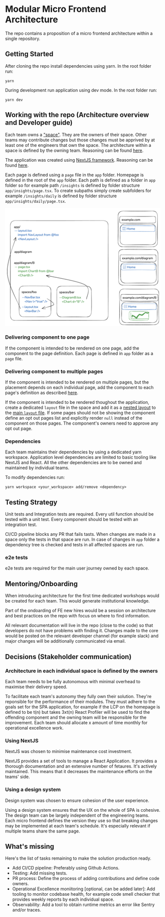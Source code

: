 # Modular Micro Frontend Architecture

The repo contains a proposition of a micro frontend architecture within a single repository.

## Getting Started

After cloning the repo install dependencies using yarn. In the root folder run:
```
yarn
```

During development run application using dev mode. In the root folder run:
```
yarn dev
```

## Working with the repo (Architecture overview and Developer guide)

Each team owns a ["space"](./spaces/). They are the owners of their space. Other teams may contribute changes but those changes must be apprived by at least one of the engineers that own the space. The architecture within a space is defined by the owning team. Reasoning can be found [here](#architecture-in-each-individual-space-is-defined-by-the-owners).

The application was created using [NextJS framework](https://nextjs.org/docs). Reasoning can be found [here](#using-nextjs).

Each page is defined using a `page` file in the `app` folder. Homepage is defined in the root of the `app` folder. Each path is defined as a folder in `app` folder so for example path `/insights` is defined by folder structure `app/insights/page.tsx`. To create subpaths simply create subfolders for example `/insights/daily` is defined by folder structure `app/insights/daily/page.tsx`. 

![simple_diagram](./resources/img/simple_diagram.png)

### Delivering component to one page

If the component is intended to be rendered on one page, add the component to the page definition. Each page is defined in `app` folder as a `page` file. 

### Delivering component to multiple pages

If the component is intended to be rendered on multiple pages, but the placement depends on each individual page, add the component to each page's definition as described [here](#delivering-component-to-one-page).

If the component is intended to be rendered thoughout the application, create a dedicated `layout` file in the space and add it as a [nested layout](https://nextjs.org/docs/app/building-your-application/routing/pages-and-layouts#nesting-layouts) to the [main `layout` file](./app/layout.tsx). If some pages should not be showing the component define an opt out pages list and explicitly render `null` instead of the component on those pages. The component's owners need to approve any opt out page. 

### Dependencies

Each team maintains their dependencies by using a dedicated yarn workspace. Application level dependencies are limited to basic tooling like NextJS and React. All the other dependencies are to be owned and maintained by individual teams. 

To modify dependencies run:
```
yarn workspace <your_workspace> add/remove <dependency>
```

## Testing Strategy

Unit tests and Integration tests are required. Every util function should be tested with a unit test. Every component should be tested with an integration test.

CI/CD pipeline blocks any PR that fails tasts. When changes are made in a space only the tests in that space are run. In case of changes in `app` folder a dependency tree is checked and tests in all affected spaces are run.

### e2e tests

e2e tests are required for the main user journey owned by each space. 

## Mentoring/Onboarding

When introducing architecture for the first time dedicated workshops would be created for each team. This would generate institutional knowledge. 

Part of the ondoarding of FE new hires would be a session on architecture and best practices on the repo with focus on where to find information.

All relevant documentation will live in the repo (close to the code) so that developers do not have problems with finding it. Changes made to the core would be posted on the relevant developer channel (for example slack) and major changes will be additionally communicated via email.

## Decisions (Stakeholder communication)

### Architecture in each individual space is defined by the owners

Each team needs to be fully autonomous with minimal overhead to maximise their delivery speed. 

To facilitate each team's autonomy they fully own their solution. They're reponsible for the performance of their modules. They must adhere to the goals set for the SPA application, for example if the LCP on the homepage is defined to be t(n) but takes 3xt(n) React Profiler will be used to find the offending component and the owning team will be responsible for the improvement. Each team should allocate x amount of time monthly for operational excellence work. 

### Using NextJS

NextJS was chosen to minimise maintenance cost investment. 

NextJS provides a set of tools to manage a React Application. It provides a thorough documentation and an extensive number of fetaures. It's actively maintained. This means that it decreases the maintenance efforts on the teams' side. 

### Using a design system

Design system was chosen to ensure cohesion of the user experience.

Using a design system ensures that the UX on the whole of SPA is cohesive. The design team can be largely independent of the engineering teams. Each micro frontend defines the version they use so that breaking changes may be implemented at each team's schedule. It's especially relevant if multiple teams share the same page.

## What's missing

Here's the list of tasks remaining to make the solution production ready.

* Add CI/CD pipeline: Preferably using Github Actions.
* Testing: Add missing tests.
* PR process: Define the process of adding contributions and define code owners.
* Operational Excellence moniitoring [optional, can be added later]: Add tooling to monitor codebase health, for example code smell checker that provides weekly reports by each individual space. 
* Observability: Add a tool to obtain runtime metrics an error like Sentry and/or traces. 
